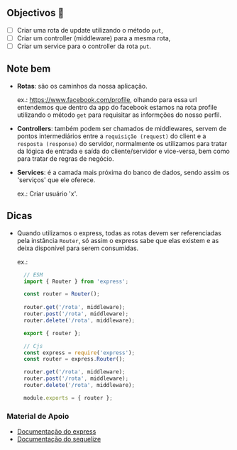 ## Objectivos 🎯

- [ ] Criar uma rota de update utilizando o método `put`,
- [ ] Criar um controller (middleware) para a mesma rota,
- [ ] Criar um service para o controller da rota `put`.

## Note bem

- **Rotas**: são os caminhos da nossa aplicação.

  ex.: https://www.facebook.com/profile, olhando para essa url entendemos que dentro da app do facebook estamos na rota profile utilizando o método `get` para requisitar as informções do nosso perfil.

- **Controllers**: também podem ser chamados de middlewares, servem de pontos intermediários entre a `requisição (request)` do client e a `resposta (response)` do servidor, normalmente os utilizamos para tratar da lógica de entrada e saída do cliente/servidor e vice-versa, bem como para tratar de regras de negócio.

- **Services**: é a camada mais próxima do banco de dados, sendo assim os 'serviços' que ele oferece.

  ex.: Criar usuário 'x'.

## Dicas

- Quando utilizamos o express, todas as rotas devem ser referenciadas pela instância `Router`, só assim o express sabe que elas existem e as deixa disponível para serem consumidas.

  ex.:

  ```js
    // ESM
    import { Router } from 'express';

    const router = Router();
    
    router.get('/rota', middleware);
    router.post('/rota', middleware);
    router.delete('/rota', middleware);

    export { router };

    // Cjs
    const express = require('express');
    const router = express.Router();

    router.get('/rota', middleware);
    router.post('/rota', middleware);
    router.delete('/rota', middleware);

    module.exports = { router };
  ```

### Material de Apoio

- [Documentação do express](https://expressjs.com/)
- [Documentação do sequelize](https://sequelize.org/)
